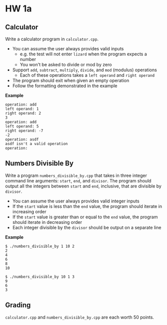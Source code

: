 # HW 1a

## Calculator

Write a calculator program in `calculator.cpp`.

- You can assume the user always provides valid inputs
  - e.g. the test will not enter `lizard` when the program expects a number
  - You won't be asked to divide or mod by zero
- Support `add`, `subtract`, `multiply`, `divide`, and `mod` (modulus) operations
  - Each of these operations takes a `left operand` and `right operand`
- The program should exit when given an empty operation
- Follow the formatting demonstrated in the example

**Example**

```
operation: add
left operand: 1
right operand: 2
3
operation: add
left operand: 5
right operand: -7
-2
operation: asdf
asdf isn't a valid operation
operation: 
```

## Numbers Divisible By

Write a program `numbers_divisible_by.cpp` that takes in three integer command line arguments: `start`, `end`, and `divisor`. 
The program should output all the integers between `start` and `end`, inclusive, that are divisible by `divisor`.

- You can assume the user always provides valid integer inputs
- If the `start` value is less than the `end` value, the program should iterate in increasing order
- If the `start` value is greater than or equal to the `end` value, the program should iterate in decreasing order
- Each integer divisible by the `divisor` should be output on a separate line

**Example**

```
$ ./numbers_divisible_by 1 10 2
2
4
6
8
10
```

```
$ ./numbers_divisible_by 10 1 3
9
6
3
```

## Grading

`calculator.cpp` and `numbers_divisible_by.cpp` are each worth 50 points.

